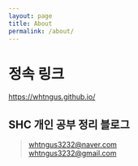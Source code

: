 ```yaml
---
layout: page
title: About
permalink: /about/
---
```

# 정속 링크 

https://whtngus.github.io/

## SHC 개인 공부 정리 블로그

> whtngus3232@naver.com <br>
> whtngus3232@gmail.com <br>

